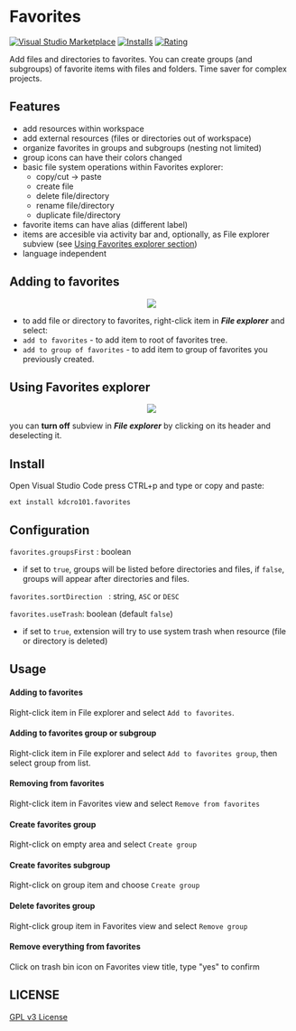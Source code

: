 # Favorites

[![Visual Studio Marketplace](https://vsmarketplacebadge.apphb.com/version/kdcro101.favorites.svg)](https://marketplace.visualstudio.com/items?itemName=kdcro101.favorites)
[![Installs](https://vsmarketplacebadge.apphb.com/installs-short/kdcro101.favorites.svg)](https://marketplace.visualstudio.com/items?itemName=kdcro101.favorites)
[![Rating](https://vsmarketplacebadge.apphb.com/rating-short/kdcro101.favorites.svg)](https://marketplace.visualstudio.com/items?itemName=kdcro101.favorites)


Add files and directories to favorites. You can create groups (and subgroups) of favorite items with files and folders.
Time saver for complex projects.


## Features

- add resources within workspace
- add external resources (files or directories out of workspace)
- organize favorites in groups and subgroups (nesting not limited)
- group icons can have their colors changed
- basic file system operations within Favorites explorer:
    - copy/cut -> paste
    - create file
    - delete file/directory
    - rename file/directory
    - duplicate file/directory
- favorite items can have alias (different label)
- items are accesible via activity bar and, optionally, as File explorer subview (see [Using Favorites explorer section](#using))
- language independent


## Adding to favorites
<p align="center">
   <img  src="https://raw.githubusercontent.com/kdcro101/vscode-favorite-items/master/preview/adding.jpg?121233" />
</p>

- to add file or directory to favorites, right-click item in ***File explorer*** and select:
- `add to favorites` - to add item to root of favorites tree.
- `add to group of favorites` - to add item to group of favorites you previously created.

 
 <a id="using"></a><a name="user-content-using"></a>
## Using Favorites explorer

<p align="center">
   <img  src="https://raw.githubusercontent.com/kdcro101/vscode-favorite-items/master/preview/using.jpg?232321" />
</p>

you can **turn off** subview in ***File explorer*** by clicking on its header and deselecting it.
 

## Install

Open Visual Studio Code press CTRL+p and type or copy and paste:

`ext install kdcro101.favorites`


## Configuration
`favorites.groupsFirst` : boolean
- if set to `true`, groups will be listed before directories and files, if `false`, groups will appear after directories and files.

`favorites.sortDirection ` : string, `ASC` or `DESC`

`favorites.useTrash`: boolean (default `false`)
- if set to `true`, extension will try to use system trash when resource (file or directory is deleted)


## Usage


#### Adding to favorites
Right-click item in File explorer and select `Add to favorites`.
#### Adding to favorites group or subgroup
Right-click item in File explorer and select `Add to favorites group`, then select group from list.
#### Removing from favorites
Right-click item in Favorites view and select `Remove from favorites`
#### Create favorites group
Right-click on empty area and select `Create group`
#### Create favorites subgroup
Right-click on group item and choose `Create group`
#### Delete favorites group
Right-click group item in Favorites view and select `Remove group`
#### Remove everything from favorites
Click on trash bin icon on Favorites view title, type "yes" to confirm

## LICENSE

[GPL v3 License](https://raw.githubusercontent.com/kdcro101/vscode-favorite-items/master/LICENSE)
